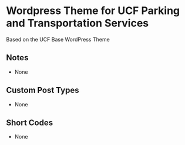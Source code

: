 # Wordpress Theme for UCF Parking and Transportation Services

Based on the UCF Base WordPress Theme

## Notes

* None

## Custom Post Types

* None

## Short Codes

* None